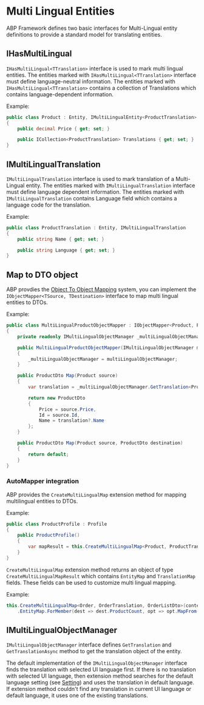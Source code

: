 # Multi Lingual Entities

ABP Framework defines two basic interfaces for Multi-Lingual entity definitions to provide a standard model for translating entities.

## IHasMultiLingual

`IHasMultiLingual<TTranslation>` interface is used to mark multi lingual entities. The entities marked with `IHasMultiLingual<TTranslation>` interface must define language-neutral information. The entities marked with `IHasMultiLingual<TTranslation>` contains a collection of Translations which contains language-dependent information.

Example:

```csharp
public class Product : Entity, IMultiLingualEntity<ProductTranslation>
{
    public decimal Price { get; set; }

    public ICollection<ProductTranslation> Translations { get; set; }
}
```

## IMultiLingualTranslation

`IMultiLingualTranslation` interface is used to mark translation of a Multi-Lingual entity. The entities marked with `IMultiLingualTranslation` interface must define language dependent information. The entities marked with `IMultiLingualTranslation` contains Language field which contains a language code for the translation.

Example:

```csharp
public class ProductTranslation : Entity, IMultiLingualTranslation
{
    public string Name { get; set; }

    public string Language { get; set; }
}
```

## Map to DTO object

ABP provdies the [Object To Object Mapping](Object-To-Object-Mapping.md) system, you can implement the `IObjectMapper<TSource, TDestination>` interface to map multi lingual entities to DTOs.

Example:

```csharp
public class MultiLingualProductObjectMapper : IObjectMapper<Product, ProductDto>, ITransientDependency
{
    private readonly IMultiLingualObjectManager _multiLingualObjectManager;

    public MultiLingualProductObjectMapper(IMultiLingualObjectManager multiLingualObjectManager)
    {
        _multiLingualObjectManager = multiLingualObjectManager;
    }

    public ProductDto Map(Product source)
    {
        var translation = _multiLingualObjectManager.GetTranslation<Product, ProductDto>(source);

        return new ProductDto
        {
            Price = source.Price,
            Id = source.Id,
            Name = translation?.Name
        };
    }

    public ProductDto Map(Product source, ProductDto destination)
    {
        return default;
    }
}

```

### AutoMapper integration

ABP provides the `CreateMultiLingualMap` extension method for mapping multilingual entities to DTOs.

Example:

```csharp
public class ProductProfile : Profile
{
    public ProductProfile()
    {
        var mapResult = this.CreateMultiLingualMap<Product, ProductTranslation, ProductDto>();
    }
}
```

`CreateMultiLingualMap` extension method returns an object of type `CreateMultiLingualMapResult` which contains `EntityMap` and `TranslationMap` fields. These fields can be used to customize multi lingual mapping.

Example:

```csharp
this.CreateMultiLingualMap<Order, OrderTranslation, OrderListDto>(context)
    .EntityMap.ForMember(dest => dest.ProductCount, opt => opt.MapFrom(src => src.Products.Count));
```

## IMultiLingualObjectManager

`IMultiLingualObjectManager` interface defines `GetTranslation` and `GetTranslationAsync` method to get the translation object of the entity.

The default implementation of the `IMultiLingualObjectManager` interface finds the translation with selected UI language first. If there is no translation with selected UI language, then extension method searches for the default language setting (see [Setting](Settings.md)) and uses the translation in default language. If extension method couldn't find any translation in current UI language or default language, it uses one of the existing translations.